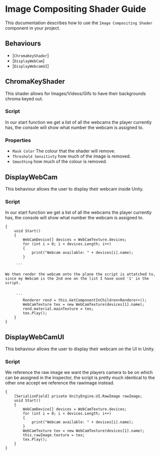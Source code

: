 Image Compositing Shader Guide
==================
This documentation describes how to use the `Image Compositing Shader` component in your project.

Behaviours
----------
-   \[`ChromaKeyShader`\]
-   \[`DisplayWebCam`\]
-   \[`DisplayWebcamUI`\]




ChromaKeyShader
------------------------
This shader allows for Images/Videos/Gifs to have their backgrounds chroma keyed out.
    
### Script    
In our start function we get a list of all the webcams the player currently has, the console will show what number the webcam is assigned to.
    
### Properties
-   `Mask Color` The colour that the shader will remove.
-   `Threshold Sensitivty` how much of the image is removed.
-   `Smoothing` how much of the colour is removed. 


DisplayWebCam
------------------------
This behaviour allows the user to display their webcam inside Unity.
    
### Script    
In our start function we get a list of all the webcams the player currently has, the console will show what number the webcam is assigned to.
    
```    
{
    void Start()
    {
        WebCamDevice[] devices = WebCamTexture.devices;
        for (int i = 0; i < devices.Length; i++)
        {
            print("Webcam available: " + devices[i].name);
        }
        
     ```     
    
We then render the webcam onto the plane the script is attatched to, since my Webcam is the 2nd one on the list I have used '1' in the script.

        
     ```     
        Renderer rend = this.GetComponentInChildren<Renderer>();
        WebCamTexture tex = new WebCamTexture(devices[1].name);
        rend.material.mainTexture = tex;
        tex.Play();
    }
}
  ```  

DisplayWebCamUI
------------------------
This behaviour allows the user to display their webcam on the UI in Unity.
    
### Script    
We reference the raw image we want the players camera to be on which can be assigned in the Inspector, the script is pretty much identical to the other one accept we reference the rawimage instead.
    
```    
{
    [SerializeField] private UnityEngine.UI.RawImage rawImage;
    void Start()
    {
        WebCamDevice[] devices = WebCamTexture.devices;
        for (int i = 0; i < devices.Length; i++)
        {
            print("Webcam available: " + devices[i].name);
        }
        WebCamTexture tex = new WebCamTexture(devices[1].name);
        this.rawImage.texture = tex;
        tex.Play();
    }
}
  ```  
